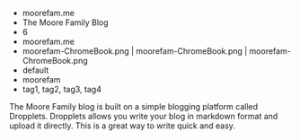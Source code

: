 * moorefam.me
* The Moore Family Blog
* 6
* moorefam.me
* moorefam-ChromeBook.png | moorefam-ChromeBook.png | moorefam-ChromeBook.png
* default
* moorefam
* tag1, tag2, tag3, tag4

The Moore Family blog is built on a simple blogging platform called Dropplets. Dropplets allows you write your blog in markdown format and upload it directly. This is a great way to write quick and easy. 